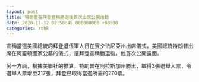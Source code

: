 ```yaml
---
layout: post
title: 特朗普在拜登宣稱勝選後首次出席公開活動
date: 2020-11-12 02:50:45.000000000 +08:00
categories: rthk
---
```


宣稱當選美國總統的拜登退伍軍人日在賓夕法尼亞州出席儀式，美國總統特朗普出席在阿靈頓國家公墓的儀式，是拜登宣稱勝選後，他首次公開露面。

另一方面，根據美聯社的推算，特朗普在阿拉斯加州勝出，取得3張選舉人票，令選舉人票增至217張，拜登已取得當選所需的270票。
